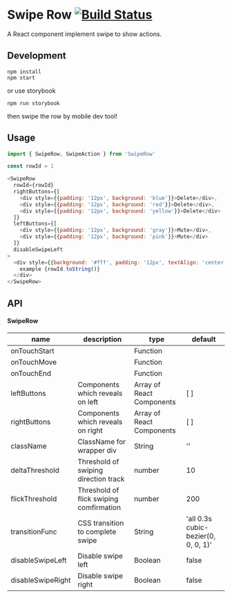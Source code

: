 Swipe Row [![Build Status](https://travis-ci.org/shiminshen/react-swipe-row.svg?branch=master)](https://travis-ci.org/shiminshen/react-swipe-row)
===

A React component implement swipe to show actions.

Development
---

    npm install
    npm start

or use storybook

    npm run storybook

then swipe the row by mobile dev tool!

Usage
---

```javascript
import { SwipeRow, SwipeAction } from 'SwipeRow'

const rowId = 1

<SwipeRow
  rowId={rowId}
  rightButtons={[
    <div style={{padding: '12px', background: 'blue'}}>Delete</div>,
    <div style={{padding: '12px', background: 'red'}}>Delete</div>,
    <div style={{padding: '12px', background: 'yellow'}}>Delete</div>
  ]}
  leftButtons={[
    <div style={{padding: '12px', background: 'gray'}}>Mute</div>,
    <div style={{padding: '12px', background: 'pink'}}>Mute</div>
  ]}
  disableSwipeLeft
>
  <div style={{background: '#fff', padding: '12px', textAlign: 'center'}}>
    example {rowId.toString()}
  </div>
</SwipeRow>

```
API
---

#### SwipeRow
| name                   | description            | type    | default |
|------------------------|------------------------|--------- |---------|
|  onTouchStart          |                        | Function |         |
|  onTouchMove           |                        | Function |         |
|  onTouchEnd            |                        | Function |         |
|  leftButtons           | Components which reveals on left  | Array of React Components   | [ ] |
|  rightButtons          | Components which reveals on right | Array of React Components   | [ ] |
|  className             | ClassName for wrapper div  | String   |''       |
|  deltaThreshold        | Threshold of swiping direction track | number | 10       |
|  flickThreshold        | Threshold of flick swiping comfirmation | number | 200      |
|  transitionFunc        | CSS transition to complete swipe | String | 'all 0.3s cubic-bezier(0, 0, 0, 1)' |
|  disableSwipeLeft      | Disable swipe left     | Boolean  | false |
|  disableSwipeRight     | Disable swipe right    | Boolean  | false |

